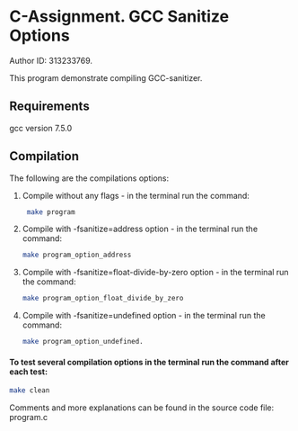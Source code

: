 # C-Assignment. GCC Sanitize Options 
Author ID: 313233769.

This program demonstrate compiling GCC-sanitizer.

## Requirements
gcc version 7.5.0 

## Compilation

The following are the compilations options:

1. Compile without any flags - in the terminal run the command: 
    ```sh
     make program
    ```
2. Compile with -fsanitize=address option - in the terminal run the command:
    ```sh
    make program_option_address
    ```
3. Compile with -fsanitize=float-divide-by-zero option - in the terminal run the command: 
    ```sh
    make program_option_float_divide_by_zero
    ```
4. Compile with -fsanitize=undefined option - in the terminal run the command: 
    ```sh
    make program_option_undefined.
    ```
#### To test several compilation options in the terminal run the command after each test: 
```sh
make clean
```
Comments and more explanations can be found in the source code file: program.c
